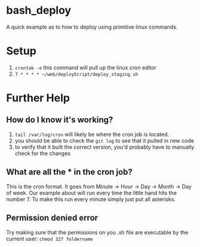 # bash_deploy
A quick example as to how to deploy using primitive linux commands. 

# Setup

1. `crontab -e` this command will pull up the linux cron editor
2. ```7 * * * * ~/web/deployScript/deploy_staging.sh```

# Further Help

## How do I know it's working?
1. `tail /var/log/cron` will likely be where the cron job is located. 
2. you should be able to check the `git log` to see that it pulled in new code
3. to verify that it built the correct version, you'd probably have to manually check for the changes

## What are all the * in the cron job?
This is the cron format. It goes from Minute -> Hour -> Day -> Month -> Day of week. Our example about will run every time the little hand hits the number 7. To make this run every minute simply just put all asterisks. 

## Permission denied error
Try making sure that the permissions on you .sh file are executable by the current user: `chmod 327 foldername` 
